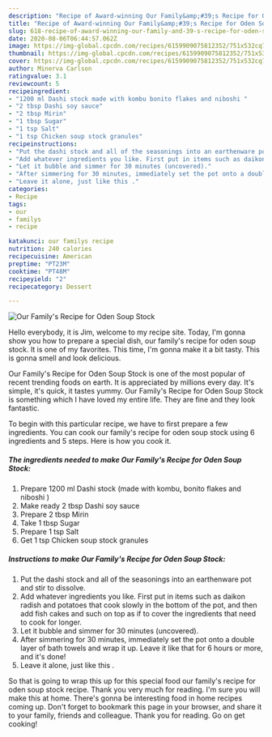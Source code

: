 ```yaml
---
description: "Recipe of Award-winning Our Family&amp;#39;s Recipe for Oden Soup Stock"
title: "Recipe of Award-winning Our Family&amp;#39;s Recipe for Oden Soup Stock"
slug: 618-recipe-of-award-winning-our-family-and-39-s-recipe-for-oden-soup-stock
date: 2020-08-06T06:44:57.062Z
image: https://img-global.cpcdn.com/recipes/6159909075812352/751x532cq70/our-familys-recipe-for-oden-soup-stock-recipe-main-photo.jpg
thumbnail: https://img-global.cpcdn.com/recipes/6159909075812352/751x532cq70/our-familys-recipe-for-oden-soup-stock-recipe-main-photo.jpg
cover: https://img-global.cpcdn.com/recipes/6159909075812352/751x532cq70/our-familys-recipe-for-oden-soup-stock-recipe-main-photo.jpg
author: Minerva Carlson
ratingvalue: 3.1
reviewcount: 5
recipeingredient:
- "1200 ml Dashi stock made with kombu bonito flakes and niboshi "
- "2 tbsp Dashi soy sauce"
- "2 tbsp Mirin"
- "1 tbsp Sugar"
- "1 tsp Salt"
- "1 tsp Chicken soup stock granules"
recipeinstructions:
- "Put the dashi stock and all of the seasonings into an earthenware pot and stir to dissolve."
- "Add whatever ingredients you like. First put in items such as daikon radish and potatoes that cook slowly in the bottom of the pot, and then add fish cakes and such on top as if to cover the ingredients that need to cook for longer."
- "Let it bubble and simmer for 30 minutes (uncovered)."
- "After simmering for 30 minutes, immediately set the pot onto a double layer of bath towels and wrap it up. Leave it like that for 6 hours or more, and it&#39;s done!"
- "Leave it alone, just like this ."
categories:
- Recipe
tags:
- our
- familys
- recipe

katakunci: our familys recipe 
nutrition: 240 calories
recipecuisine: American
preptime: "PT23M"
cooktime: "PT48M"
recipeyield: "2"
recipecategory: Dessert

---
```



![Our Family&#39;s Recipe for Oden Soup Stock](https://img-global.cpcdn.com/recipes/6159909075812352/751x532cq70/our-familys-recipe-for-oden-soup-stock-recipe-main-photo.jpg)

Hello everybody, it is Jim, welcome to my recipe site. Today, I'm gonna show you how to prepare a special dish, our family&#39;s recipe for oden soup stock. It is one of my favorites. This time, I'm gonna make it a bit tasty. This is gonna smell and look delicious.



Our Family&#39;s Recipe for Oden Soup Stock is one of the most popular of recent trending foods on earth. It is appreciated by millions every day. It's simple, it's quick, it tastes yummy. Our Family&#39;s Recipe for Oden Soup Stock is something which I have loved my entire life. They are fine and they look fantastic.


To begin with this particular recipe, we have to first prepare a few ingredients. You can cook our family&#39;s recipe for oden soup stock using 6 ingredients and 5 steps. Here is how you cook it.

<!--inarticleads1-->

##### The ingredients needed to make Our Family&#39;s Recipe for Oden Soup Stock:

1. Prepare 1200 ml Dashi stock (made with kombu, bonito flakes and niboshi )
1. Make ready 2 tbsp Dashi soy sauce
1. Prepare 2 tbsp Mirin
1. Take 1 tbsp Sugar
1. Prepare 1 tsp Salt
1. Get 1 tsp Chicken soup stock granules




<!--inarticleads2-->

##### Instructions to make Our Family&#39;s Recipe for Oden Soup Stock:

1. Put the dashi stock and all of the seasonings into an earthenware pot and stir to dissolve.
1. Add whatever ingredients you like. First put in items such as daikon radish and potatoes that cook slowly in the bottom of the pot, and then add fish cakes and such on top as if to cover the ingredients that need to cook for longer.
1. Let it bubble and simmer for 30 minutes (uncovered).
1. After simmering for 30 minutes, immediately set the pot onto a double layer of bath towels and wrap it up. Leave it like that for 6 hours or more, and it&#39;s done!
1. Leave it alone, just like this .




So that is going to wrap this up for this special food our family&#39;s recipe for oden soup stock recipe. Thank you very much for reading. I'm sure you will make this at home. There's gonna be interesting food in home recipes coming up. Don't forget to bookmark this page in your browser, and share it to your family, friends and colleague. Thank you for reading. Go on get cooking!
